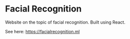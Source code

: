 # Facial Recognition
Website on the topic of facial recognition. Built using React.

See here: https://facialrecognition.ml
